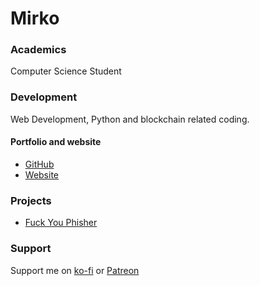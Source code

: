 # Mirko

### Academics

Computer Science Student 

### Development

Web Development, Python and blockchain related coding.

#### Portfolio and website

- [GitHub](https://github.com/mirkoviviano)
- [Website](http://mirkoviviano.it/)

### Projects

- [Fuck You Phisher](https://github.com/mirkoviviano/FYP-Fuck-You-Phisher)

### Support

Support me on 
	[ko-fi](https://ko-fi.com/P5P7KJLY)
    or
	[Patreon](https://www.patreon.com/mirkoviviano)

